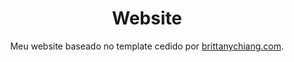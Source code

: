 
<h1 align="center">
  Website
</h1>
<p align="center">
  Meu website baseado no template cedido por <a href="https://brittanychiang.com" target="_blank">brittanychiang.com</a>.
</p>
